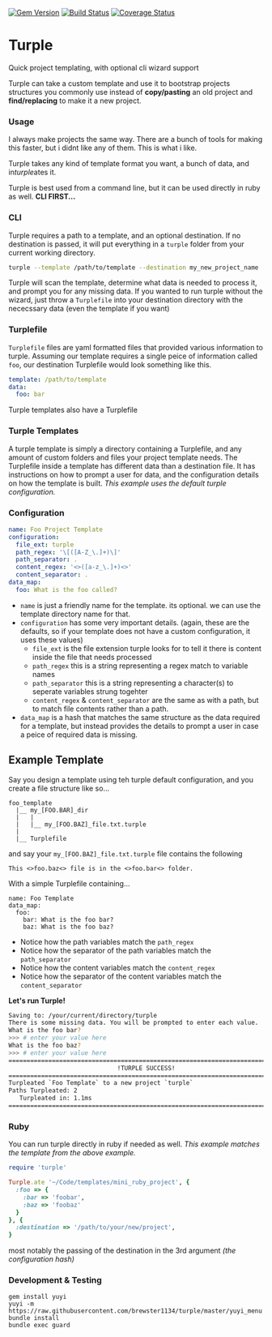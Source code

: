 [![Gem Version](https://badge.fury.io/rb/turple.svg)](http://badge.fury.io/rb/turple)
[![Build Status](https://travis-ci.org/brewster1134/turple.svg?branch=master)](https://travis-ci.org/brewster1134/turple)
[![Coverage Status](https://coveralls.io/repos/brewster1134/turple/badge.png)](https://coveralls.io/r/brewster1134/turple)

# Turple
Quick project templating, with optional cli wizard support

Turple can take a custom template and use it to bootstrap projects structures you commonly use instead of **copy/pasting** an old project and **find/replacing** to make it a new project.

### Usage

I always make projects the same way.  There are a bunch of tools for making this faster, but i didnt like any of them.  This is what i like.

Turple takes any kind of template format you want, a bunch of data, and in*turple*ates it.

Turple is best used from a command line, but it can be used directly in ruby as well.  **CLI FIRST...**

### CLI

Turple requires a path to a template, and an optional destination.  If no destination is passed, it will put everything in a `turple` folder from your current working directory.

```sh
turple --template /path/to/template --destination my_new_project_name
```

Turple will scan the template, determine what data is needed to process it, and prompt you for any missing data.  If you wanted to run turple without the wizard, just throw a `Turplefile` into your destination directory with the nececssary data (even the template if you want)

### Turplefile

`Turplefile` files are yaml formatted files that provided various information to turple.  Assuming our template requires a single peice of information called `foo`, our destination Turplefile would look something like this.

```yaml
template: /path/to/template
data:
  foo: bar
```

Turple templates also have a Turplefile

### Turple Templates

A turple template is simply a directory containing a Turplefile, and any amount of custom folders and files your project template needs.  The Turplefile inside a template has different data than a destination file.  It has instructions on how to prompt a user for data, and the configuration details on how the template is built.  _This example uses the default turple configuration._

### Configuration

```yaml
name: Foo Project Template
configuration:
  file_ext: turple
  path_regex: '\[([A-Z_\.]+)\]'
  path_separator: .
  content_regex: '<>([a-z_\.]+)<>'
  content_separator: .
data_map:
  foo: What is the foo called?
```

* `name` is just a friendly name for the template.  its optional. we can use the template directory name for that.
* `configuration` has some very important details. (again, these are the defaults, so if your template does not have a custom configuration, it uses these values)
  * `file_ext` is the file extension turple looks for to tell it there is content inside the file that needs processed
  * `path_regex` this is a string representing a regex match to variable names
  * `path_separator` this is a string representing a character(s) to seperate variables strung togehter
  * `content_regex` & `content_separator` are the same as with a path, but to match file contents rather than a path.
* `data_map` is a hash that matches the same structure as the data required for a template, but instead provides the details to prompt a user in case a peice of required data is missing.

## Example Template

Say you design a template using teh turple default configuration, and you create a file structure like so...
```
foo_template
  |__ my_[FOO.BAR]_dir
  |   |
  |   |__ my_[FOO.BAZ]_file.txt.turple
  |
  |__ Turplefile
```

and say your `my_[FOO.BAZ]_file.txt.turple` file contains the following
```
This <>foo.baz<> file is in the <>foo.bar<> folder.
```

With a simple Turplefile containing...
```
name: Foo Template
data_map:
  foo:
    bar: What is the foo bar?
    baz: What is the foo baz?
```

* Notice how the path variables match the `path_regex`
* Notice how the separator of the path variables match the `path_separator`
* Notice how the content variables match the `content_regex`
* Notice how the separator of the content variables match the `content_separator`

**Let's run Turple!**
```sh
Saving to: /your/current/directory/turple
There is some missing data. You will be prompted to enter each value.
What is the foo bar?
>>> # enter your value here
What is the foo baz?
>>> # enter your value here
================================================================================
                              !TURPLE SUCCESS!
================================================================================
Turpleated `Foo Template` to a new project `turple`
Paths Turpleated: 2
   Turpleated in: 1.1ms
================================================================================
```

### Ruby
You can run turple directly in ruby if needed as well.  _This example matches the template from the above example._

```ruby
require 'turple'

Turple.ate '~/Code/templates/mini_ruby_project', {
  :foo => {
    :bar => 'foobar',
    :baz => 'foobaz'
  }
}, {
  :destination => '/path/to/your/new/project',
}
```

most notably the passing of the destination in the 3rd argument _(the configuration hash)_

### Development & Testing
```shell
gem install yuyi
yuyi -m https://raw.githubusercontent.com/brewster1134/turple/master/yuyi_menu
bundle install
bundle exec guard
```
